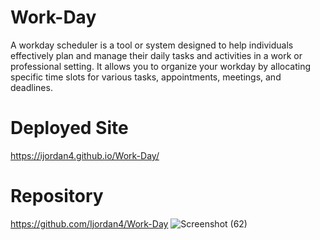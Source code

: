 # Work-Day

A workday scheduler is a tool or system designed to help individuals effectively plan and manage their daily tasks and activities in a work or professional setting. It allows you to organize your workday by allocating specific time slots for various tasks, appointments, meetings, and deadlines.



# Deployed Site
https://ijordan4.github.io/Work-Day/

# Repository
https://github.com/Ijordan4/Work-Day
![Screenshot (62)](https://github.com/Ijordan4/Work-Day/assets/124106922/0a08a053-4bb0-46b6-86b3-56e0ccbaa204)


